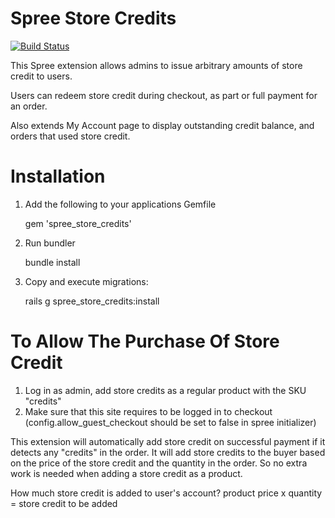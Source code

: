 Spree Store Credits
===================

[![Build
Status](https://secure.travis-ci.org/spree/spree_store_credits.png)](http://travis-ci.org/spree/spree_store_credits)


This Spree extension allows admins to issue arbitrary amounts of store credit to users.

Users can redeem store credit during checkout, as part or full payment for an order.

Also extends My Account page to display outstanding credit balance, and orders that used store credit.

Installation
============

1. Add the following to your applications Gemfile

    gem 'spree_store_credits'

2. Run bundler

    bundle install

3. Copy and execute migrations:

    rails g spree_store_credits:install



To Allow The Purchase Of Store Credit
============

1. Log in as admin, add store credits as a regular product with the SKU "credits"
2. Make sure that this site requires to be logged in to checkout (config.allow_guest_checkout should be set to false in spree initializer)

This extension will automatically add store credit on successful payment if it detects any "credits" in the order. It will add store credits to the buyer based on the price of the store credit and the quantity in the order. So no extra work is needed when adding a store credit as a product.

How much store credit is added to user's account?
product price x quantity = store credit to be added